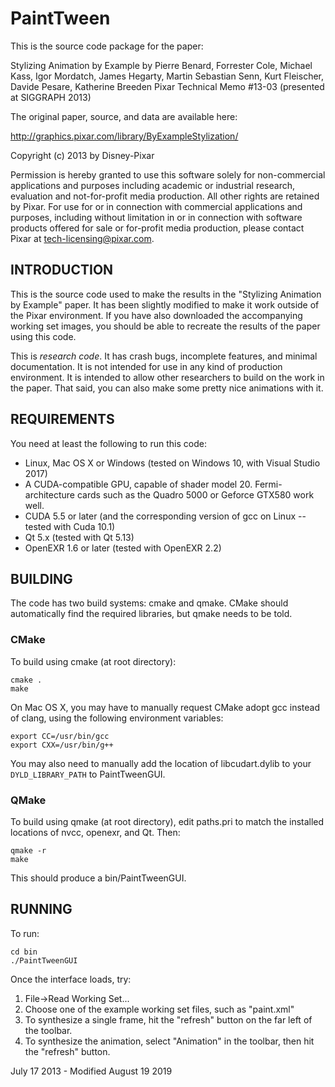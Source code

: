 # PaintTween

This is the source code package for the paper:

Stylizing Animation by Example
by Pierre Benard, Forrester Cole, Michael Kass, Igor Mordatch, James Hegarty, 
Martin Sebastian Senn, Kurt Fleischer, Davide Pesare, Katherine Breeden
Pixar Technical Memo #13-03 (presented at SIGGRAPH 2013)

The original paper, source, and data are available here:

http://graphics.pixar.com/library/ByExampleStylization/

Copyright (c) 2013 by Disney-Pixar

Permission is hereby granted to use this software solely for 
non-commercial applications and purposes including academic or 
industrial research, evaluation and not-for-profit media
production.  All other rights are retained by Pixar.  For use 
for or in connection with commercial applications and
purposes, including without limitation in or in connection 
with software products offered for sale or for-profit media
production, please contact Pixar at tech-licensing@pixar.com.


## INTRODUCTION

This is the source code used to make the results in the "Stylizing Animation
by Example" paper. It has been slightly modified to make it work outside of the
Pixar environment. If you have also downloaded the accompanying working set
images, you should be able to recreate the results of the paper using this code.

This is *research code*. It has crash bugs, incomplete features, and minimal 
documentation. It is not intended for use in any kind of production environment.
It is intended to allow other researchers to build on the work in the paper.
That said, you can also make some pretty nice animations with it. 


## REQUIREMENTS

You need at least the following to run this code:

- Linux, Mac OS X or Windows (tested on Windows 10, with Visual Studio 2017)
- A CUDA-compatible GPU, capable of shader model 20. Fermi-architecture cards
   such as the Quadro 5000 or Geforce GTX580 work well.
- CUDA 5.5 or later (and the corresponding version of gcc on Linux -- tested with Cuda 10.1)
- Qt 5.x (tested with Qt 5.13)
- OpenEXR 1.6 or later (tested with OpenEXR 2.2)


## BUILDING

The code has two build systems: cmake and qmake. CMake should automatically
find the required libraries, but qmake needs to be told. 

### CMake

To build using cmake (at root directory):

```
cmake .
make
```

On Mac OS X, you may have to manually request CMake adopt gcc instead of clang,
using the following environment variables:

```
export CC=/usr/bin/gcc
export CXX=/usr/bin/g++
```

You may also need to manually add the location of libcudart.dylib to your
`DYLD_LIBRARY_PATH` to PaintTweenGUI.

### QMake

To build using qmake (at root directory), edit paths.pri to match the installed 
locations of nvcc, openexr, and Qt. Then:

```
qmake -r
make
```

This should produce a bin/PaintTweenGUI.


## RUNNING

To run:

```
cd bin
./PaintTweenGUI
```

Once the interface loads, try:

1. File->Read Working Set...
2. Choose one of the example working set files, such as "paint.xml"
3. To synthesize a single frame, hit the "refresh" button on the far left 
   of the toolbar.
4. To synthesize the animation, select "Animation" in the toolbar, then
   hit the "refresh" button. 


July 17 2013 - Modified August 19 2019
